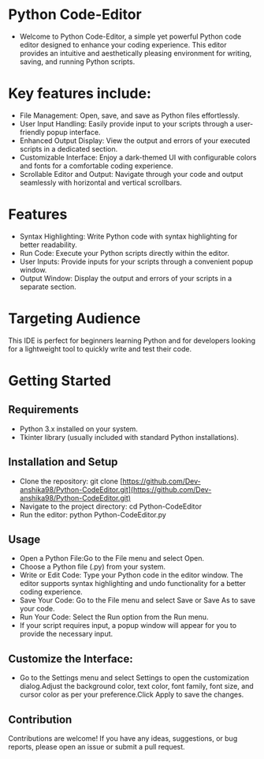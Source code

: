 # Python Code-Editor
- Welcome to Python Code-Editor, a simple yet powerful Python code editor designed to enhance your coding experience. This editor provides an intuitive and aesthetically pleasing environment for writing, saving, 
  and running Python scripts.
# Key features include:
- File Management: Open, save, and save as Python files effortlessly.
- User Input Handling: Easily provide input to your scripts through a user-friendly popup interface.
- Enhanced Output Display: View the output and errors of your executed scripts in a dedicated section.
- Customizable Interface: Enjoy a dark-themed UI with configurable colors and fonts for a comfortable coding experience.
- Scrollable Editor and Output: Navigate through your code and output seamlessly with horizontal and vertical scrollbars.
# Features
- Syntax Highlighting: Write Python code with syntax highlighting for better readability.
- Run Code: Execute your Python scripts directly within the editor.
- User Inputs: Provide inputs for your scripts through a convenient popup window.
- Output Window: Display the output and errors of your scripts in a separate section.
# Targeting Audience
This IDE is perfect for beginners learning Python and for developers looking for a lightweight tool to quickly write and test their code.


# Getting Started
## Requirements
- Python 3.x installed on your system.
- Tkinter library (usually included with standard Python installations).
## Installation and Setup
- Clone the repository: git clone [https://github.com/Dev-anshika98/Python-CodeEditor.git](https://github.com/Dev-anshika98/Python-CodeEditor.git)
- Navigate to the project directory: cd Python-CodeEditor
- Run the editor: python Python-CodeEditor.py
## Usage
- Open a Python File:Go to the File menu and select Open.
- Choose a Python file (.py) from your system.
- Write or Edit Code: Type your Python code in the editor window. The editor supports syntax highlighting and undo functionality for a better coding experience.
- Save Your Code: Go to the File menu and select Save or Save As to save your code.
- Run Your Code: Select the Run option from the Run menu.
- If your script requires input, a popup window will appear for you to provide the necessary input.
## Customize the Interface:
- Go to the Settings menu and select Settings to open the customization dialog.Adjust the background color, text color, font family, font size, and cursor color as per your preference.Click Apply to save the changes.
## Contribution
Contributions are welcome! If you have any ideas, suggestions, or bug reports, please open an issue or submit a pull request.


